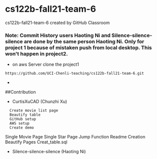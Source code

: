 # cs122b-fall21-team-6
cs122b-fall21-team-6 created by GitHub Classroom
### Note: Commit History users Haoting Ni and Silence-silence-silence are done by the same person Haoting Ni. Only for project 1 because of mistaken push from local desktop. This won't happen in project2.
- on aws Server clone the project1
 ```
 https://github.com/UCI-Chenli-teaching/cs122b-fall21-team-6.git
 ```
- 


##Contribution
- CurtisXuCAD (Chunzhi Xu)
```
  Create movie list page
  Beautify table
  GitHub setup
  AWS setup
  Create demo
```
  Single Movie Page
  Single Star Page
  Jump Function
  Readme Creation 
  Beautify Pages
  Creat_table.sql
- Silence-silence-silence (Haoting Ni)
